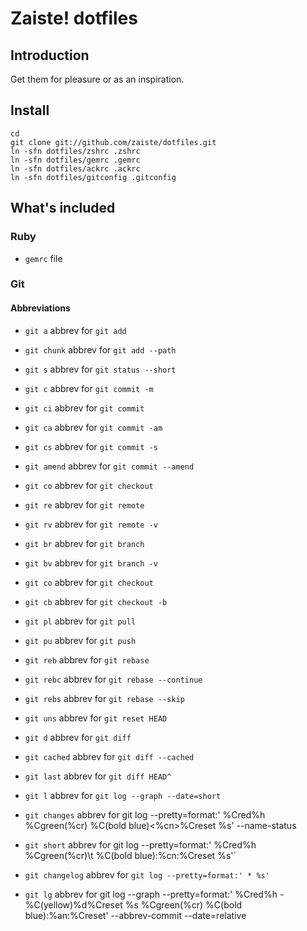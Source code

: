 # Zaiste! dotfiles

## Introduction

Get them for pleasure or as an inspiration.

## Install

    cd
    git clone git://github.com/zaiste/dotfiles.git
    ln -sfn dotfiles/zshrc .zshrc
    ln -sfn dotfiles/gemrc .gemrc
    ln -sfn dotfiles/ackrc .ackrc
    ln -sfn dotfiles/gitconfig .gitconfig

## What's included

### Ruby

  * `gemrc` file


### Git

#### Abbreviations

 * `git a` abbrev for `git add`
 * `git chunk` abbrev for `git add --path`
 * `git s` abbrev for `git status --short`
 * `git c` abbrev for `git commit -m`
 * `git ci` abbrev for `git commit`
 * `git ca` abbrev for `git commit -am`
 * `git cs` abbrev for `git commit -s`
 * `git amend` abbrev for `git commit --amend`
 * `git co` abbrev for `git checkout`
 * `git re` abbrev for `git remote`
 * `git rv` abbrev for `git remote -v`
 * `git br` abbrev for `git branch`
 * `git bv` abbrev for `git branch -v`
 * `git co` abbrev for `git checkout`
 * `git cb` abbrev for `git checkout -b`
 * `git pl` abbrev for `git pull`
 * `git pu` abbrev for `git push`
 * `git reb` abbrev for `git rebase`
 * `git rebc` abbrev for `git rebase --continue`
 * `git rebs` abbrev for `git rebase --skip`
 * `git uns` abbrev for `git reset HEAD`
 * `git d` abbrev for `git diff`
 * `git cached` abbrev for `git diff --cached`
 * `git last` abbrev for `git diff HEAD^`

 * `git l` abbrev for `git log --graph --date=short`
 * `git changes` abbrev for
    git log
      --pretty=format:'
        %Cred%h
        %Cgreen(%cr)
        %C(bold blue)<%cn>%Creset
        %s'
      --name-status
 * `git short` abbrev for
    git log
      --pretty=format:'
        %Cred%h
        %Cgreen(%cr)\t
        %C(bold blue):%cn:%Creset
        %s'`
 * `git changelog` abbrev for `git log --pretty=format:' * %s'`
 * `git lg` abbrev for
    git log
      --graph
      --pretty=format:'
        %Cred%h
        -%C(yellow)%d%Creset %s %Cgreen(%cr) %C(bold blue):%an:%Creset'
      --abbrev-commit
      --date=relative
